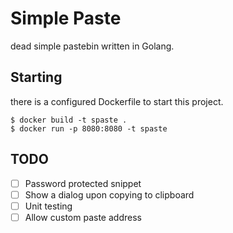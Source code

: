 # Simple Paste
dead simple pastebin written in Golang.

## Starting
there is a configured Dockerfile to start this project.
```
$ docker build -t spaste .
$ docker run -p 8080:8080 -t spaste
```

## TODO
- [ ] Password protected snippet
- [ ] Show a dialog upon copying to clipboard
- [ ] Unit testing
- [ ] Allow custom paste address

